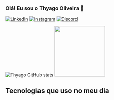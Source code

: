 ### Olá! Eu sou o Thyago Oliveira 👋

[![LinkedIn](https://img.shields.io/badge/LinkedIn-0077B5?style=for-the-badge&logo=linkedin&logoColor=white)](https://www.linkedin.com/in/thyago-oliveira-ferreira-400119297/)
[![Instagram](https://img.shields.io/badge/Instagram-E4405F?style=for-the-badge&logo=instagram&logoColor=white)](https://www.instagram.com/thyago.o.f/)
[![Discord](https://img.shields.io/badge/Discord-7289DA?style=for-the-badge&logo=discord&logoColor=white)](https://discord.com/channels/@me)

![Thyago GitHub stats](https://github-readme-stats.vercel.app/api?username=ThyagoOF6&show_icons=true&theme=radical)
<img height="160em" margin="0" src="https://github-readme-stats.vercel.app/api/top-langs/?username=ThyagoOF6&layout=compact&langs_count=7&theme=dracula"/>
## Tecnologias que uso no meu dia

<div styles="display: inline_block"><br/>
  <img align="
</div>
